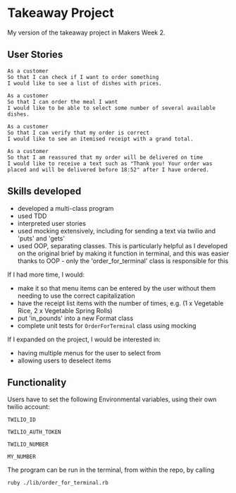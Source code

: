 # Takeaway Project

My version of the takeaway project in Makers Week 2.

## User Stories

`As a customer` \
`So that I can check if I want to order something` \
`I would like to see a list of dishes with prices.`

`As a customer` \
`So that I can order the meal I want` \
`I would like to be able to select some number of several available dishes.`

`As a customer` \
`So that I can verify that my order is correct` \
`I would like to see an itemised receipt with a grand total.`

`As a customer` \
`So that I am reassured that my order will be delivered on time` \
`I would like to receive a text such as "Thank you! Your order was placed and will be delivered before 18:52" after I have ordered.`

## Skills developed

 - developed a multi-class program 
 - used TDD
 - interpreted user stories
 - used mocking extensively, including for sending a text via twilio and 'puts' and 'gets'
 - used OOP, separating classes. This is particularly helpful as I developed on the original brief by making it function in terminal,
 and this was easier thanks to OOP - only the 'order_for_terminal' class is responsible for this

If I had more time, I would:
 - make it so that menu items can be entered by the user without them needing to use the correct capitalization
 - have the receipt list items with the number of times, e.g. (1 x Vegetable Rice, 2 x Vegetable Spring Rolls)
 - put 'in_pounds' into a new Format class
 - complete unit tests for `OrderForTerminal` class using mocking 

If I expanded on the project, I would be interested in:
 - having multiple menus for the user to select from
 - allowing users to deselect items

## Functionality

Users have to set the following Environmental variables, using their own twilio account:

`TWILIO_ID`

`TWILIO_AUTH_TOKEN`

`TWILIO_NUMBER`

`MY_NUMBER`


The program can be run in the terminal, from within the repo, by calling

`ruby ./lib/order_for_terminal.rb`

